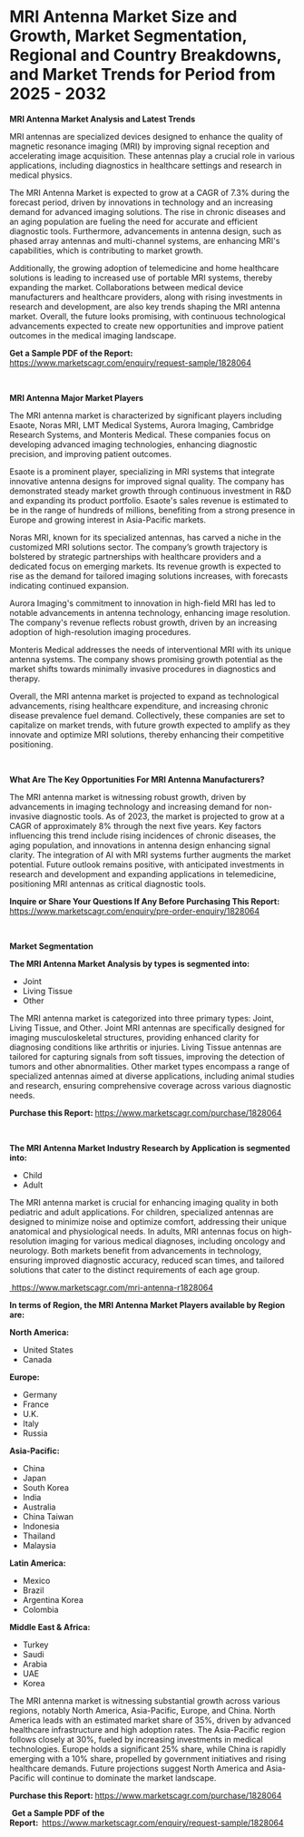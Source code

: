 <p><h1>MRI Antenna Market Size and Growth, Market Segmentation, Regional and Country Breakdowns, and Market Trends for Period from 2025 -  2032</h1></p><p><strong>MRI Antenna Market Analysis and Latest Trends</strong></p>
<p><p>MRI antennas are specialized devices designed to enhance the quality of magnetic resonance imaging (MRI) by improving signal reception and accelerating image acquisition. These antennas play a crucial role in various applications, including diagnostics in healthcare settings and research in medical physics.</p><p>The MRI Antenna Market is expected to grow at a CAGR of 7.3% during the forecast period, driven by innovations in technology and an increasing demand for advanced imaging solutions. The rise in chronic diseases and an aging population are fueling the need for accurate and efficient diagnostic tools. Furthermore, advancements in antenna design, such as phased array antennas and multi-channel systems, are enhancing MRI's capabilities, which is contributing to market growth.</p><p>Additionally, the growing adoption of telemedicine and home healthcare solutions is leading to increased use of portable MRI systems, thereby expanding the market. Collaborations between medical device manufacturers and healthcare providers, along with rising investments in research and development, are also key trends shaping the MRI antenna market. Overall, the future looks promising, with continuous technological advancements expected to create new opportunities and improve patient outcomes in the medical imaging landscape.</p></p>
<p><strong>Get a Sample PDF of the Report:&nbsp;</strong> <a href="https://www.marketscagr.com/enquiry/request-sample/1828064?utm_campaign=2518&utm_medium=2&utm_source=Github&utm_content=ia&utm_term=13042025&utm_id=mri-antenna">https://www.marketscagr.com/enquiry/request-sample/1828064</a></p>
<p>&nbsp;</p>
<p><strong>MRI Antenna Major Market Players</strong></p>
<p><p>The MRI antenna market is characterized by significant players including Esaote, Noras MRI, LMT Medical Systems, Aurora Imaging, Cambridge Research Systems, and Monteris Medical. These companies focus on developing advanced imaging technologies, enhancing diagnostic precision, and improving patient outcomes.</p><p>Esaote is a prominent player, specializing in MRI systems that integrate innovative antenna designs for improved signal quality. The company has demonstrated steady market growth through continuous investment in R&D and expanding its product portfolio. Esaote's sales revenue is estimated to be in the range of hundreds of millions, benefiting from a strong presence in Europe and growing interest in Asia-Pacific markets.</p><p>Noras MRI, known for its specialized antennas, has carved a niche in the customized MRI solutions sector. The company’s growth trajectory is bolstered by strategic partnerships with healthcare providers and a dedicated focus on emerging markets. Its revenue growth is expected to rise as the demand for tailored imaging solutions increases, with forecasts indicating continued expansion.</p><p>Aurora Imaging's commitment to innovation in high-field MRI has led to notable advancements in antenna technology, enhancing image resolution. The company's revenue reflects robust growth, driven by an increasing adoption of high-resolution imaging procedures.</p><p>Monteris Medical addresses the needs of interventional MRI with its unique antenna systems. The company shows promising growth potential as the market shifts towards minimally invasive procedures in diagnostics and therapy.</p><p>Overall, the MRI antenna market is projected to expand as technological advancements, rising healthcare expenditure, and increasing chronic disease prevalence fuel demand. Collectively, these companies are set to capitalize on market trends, with future growth expected to amplify as they innovate and optimize MRI solutions, thereby enhancing their competitive positioning.</p></p>
<p>&nbsp;</p>
<p><strong>What Are The Key Opportunities For MRI Antenna Manufacturers?</strong></p>
<p><p>The MRI antenna market is witnessing robust growth, driven by advancements in imaging technology and increasing demand for non-invasive diagnostic tools. As of 2023, the market is projected to grow at a CAGR of approximately 8% through the next five years. Key factors influencing this trend include rising incidences of chronic diseases, the aging population, and innovations in antenna design enhancing signal clarity. The integration of AI with MRI systems further augments the market potential. Future outlook remains positive, with anticipated investments in research and development and expanding applications in telemedicine, positioning MRI antennas as critical diagnostic tools.</p></p>
<p><strong>Inquire or Share Your Questions If Any Before Purchasing This Report:</strong> <a href="https://www.marketscagr.com/enquiry/pre-order-enquiry/1828064?utm_campaign=2518&utm_medium=2&utm_source=Github&utm_content=ia&utm_term=13042025&utm_id=mri-antenna">https://www.marketscagr.com/enquiry/pre-order-enquiry/1828064</a></p>
<p>&nbsp;</p>
<p><strong>Market Segmentation</strong></p>
<p><strong>The MRI Antenna Market Analysis by types is segmented into:</strong></p>
<p><ul><li>Joint</li><li>Living Tissue</li><li>Other</li></ul></p>
<p><p>The MRI antenna market is categorized into three primary types: Joint, Living Tissue, and Other. Joint MRI antennas are specifically designed for imaging musculoskeletal structures, providing enhanced clarity for diagnosing conditions like arthritis or injuries. Living Tissue antennas are tailored for capturing signals from soft tissues, improving the detection of tumors and other abnormalities. Other market types encompass a range of specialized antennas aimed at diverse applications, including animal studies and research, ensuring comprehensive coverage across various diagnostic needs.</p></p>
<p><strong>Purchase this Report:&nbsp;</strong><a href="https://www.marketscagr.com/purchase/1828064?utm_campaign=2518&utm_medium=2&utm_source=Github&utm_content=ia&utm_term=13042025&utm_id=mri-antenna">https://www.marketscagr.com/purchase/1828064</a></p>
<p>&nbsp;</p>
<p><strong>The MRI Antenna Market Industry Research by Application is segmented into:</strong></p>
<p><ul><li>Child</li><li>Adult</li></ul></p>
<p><p>The MRI antenna market is crucial for enhancing imaging quality in both pediatric and adult applications. For children, specialized antennas are designed to minimize noise and optimize comfort, addressing their unique anatomical and physiological needs. In adults, MRI antennas focus on high-resolution imaging for various medical diagnoses, including oncology and neurology. Both markets benefit from advancements in technology, ensuring improved diagnostic accuracy, reduced scan times, and tailored solutions that cater to the distinct requirements of each age group.</p></p>
<p><a href="https://www.marketscagr.com/mri-antenna-r1828064?utm_campaign=2518&utm_medium=2&utm_source=Github&utm_content=ia&utm_term=13042025&utm_id=mri-antenna">&nbsp;https://www.marketscagr.com/mri-antenna-r1828064</a></p>
<p><strong>In terms of Region, the MRI Antenna Market Players available by Region are:</strong></p>
<p>
    <p> <strong> North America: </strong>
        <ul>
            <li>United States</li>
            <li>Canada</li>
        </ul>
        </p> 
    <p> <strong> Europe: </strong>
        <ul>
            <li>Germany</li>
            <li>France</li>
            <li>U.K.</li>
            <li>Italy</li>
            <li>Russia</li>
        </ul>
        </p> 
    <p> <strong> Asia-Pacific: </strong>
        <ul>
            <li>China</li>
            <li>Japan</li>
            <li>South Korea</li>
            <li>India</li>
            <li>Australia</li>
            <li>China Taiwan</li>
            <li>Indonesia</li>
            <li>Thailand</li>
            <li>Malaysia</li>
        </ul>
        </p> 
    <p> <strong> Latin America: </strong>
        <ul>
            <li>Mexico</li>
            <li>Brazil</li>
            <li>Argentina Korea</li>
            <li>Colombia</li>
        </ul>
        </p> 
    <p> <strong> Middle East & Africa: </strong>
        <ul>
            <li>Turkey</li>
            <li>Saudi</li>
            <li>Arabia</li>
            <li>UAE</li>
            <li>Korea</li>
        </ul>
    </p>
    </p>
<p><p>The MRI antenna market is witnessing substantial growth across various regions, notably North America, Asia-Pacific, Europe, and China. North America leads with an estimated market share of 35%, driven by advanced healthcare infrastructure and high adoption rates. The Asia-Pacific region follows closely at 30%, fueled by increasing investments in medical technologies. Europe holds a significant 25% share, while China is rapidly emerging with a 10% share, propelled by government initiatives and rising healthcare demands. Future projections suggest North America and Asia-Pacific will continue to dominate the market landscape.</p></p>
<p><strong>Purchase this Report: </strong><a href="https://www.marketscagr.com/purchase/1828064?utm_campaign=2518&utm_medium=2&utm_source=Github&utm_content=ia&utm_term=13042025&utm_id=mri-antenna">https://www.marketscagr.com/purchase/1828064</a></p>
<p>&nbsp;<strong>Get a Sample PDF of the Report:&nbsp;&nbsp;</strong><a href="https://www.marketscagr.com/enquiry/request-sample/1828064?utm_campaign=2518&utm_medium=2&utm_source=Github&utm_content=ia&utm_term=13042025&utm_id=mri-antenna">https://www.marketscagr.com/enquiry/request-sample/1828064</a></p>
<p><strong></strong></p>
<p><p></p><p></p><p></p></p>